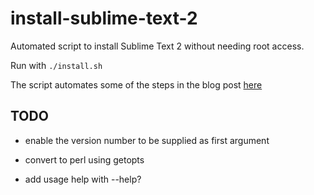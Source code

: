 install-sublime-text-2
======================

Automated script to install Sublime Text 2 without needing root access.

Run with `./install.sh`

The script automates some of the steps in the blog post [here](https://ejectdisc.org/2017/09/06/sublime-text-2-on-debian-linux/) 

## TODO

* enable the version number to be supplied as first argument

* convert to perl using getopts

* add usage help with --help?